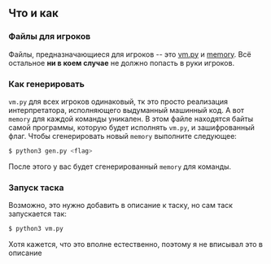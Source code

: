 ## Что и как
### Файлы для игроков
Файлы, предназначающиеся для игроков -- это [vm.py](./vm.py) и [memory](./memory). Всё остальное **ни в коем случае** не должно попасть в руки игроков.

### Как генерировать
```vm.py``` для всех игроков одинаковый, тк это просто реализация интерпретатора, исполняющего выдуманный машинный код. А вот ```memory``` для каждой команды уникален. В этом файле находятся байты самой программы, которую будет исполнять ```vm.py```, и зашифрованный флаг. Чтобы сгенерировать новый ```memory``` выполните следующее:

```sh
$ python3 gen.py <flag>
```

После этого у вас будет сгенерированный ```memory``` для команды.

### Запуск таска
Возможно, это нужно добавить в описание к таску, но сам таск запускается так:
```sh
$ python3 vm.py
```
Хотя кажется, что это вполне естественно, поэтому я не вписывал это в описание